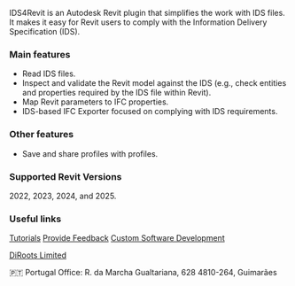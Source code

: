 

IDS4Revit is an Autodesk Revit plugin that simplifies the work with IDS files. It makes it easy for Revit users to comply with the Information Delivery Specification (IDS).

### Main features
- Read IDS files.
- Inspect and validate the Revit model against the IDS (e.g., check entities and properties required by the IDS file within Revit).
- Map Revit parameters to IFC properties.
- IDS-based IFC Exporter focused on complying with IDS requirements.

### Other features
- Save and share profiles with profiles.

### Supported Revit Versions
2022, 2023, 2024, and 2025.

### Useful links
[Tutorials](https://diroots.com/tutorials/?utm_source=DiRootsAppManager&utm_medium=App-Description&utm_campaign=IDS4Revit)
[Provide Feedback](https://diroots.com/contact-us/?utm_source=DiRootsAppManager&utm_medium=App-Description&utm_campaign=IDS4Revit)
[Custom Software Development](https://diroots.com/custom-software-development/?utm_source=DiRootsAppManager&utm_medium=App-Description&utm_campaign=IDS4Revit)

[DiRoots Limited](https://diroots.com/?utm_source=DiRootsAppManager&utm_medium=App-Description&utm_campaign=IDS4Revit) 

🇵🇹 Portugal Office:
R. da Marcha Gualtariana, 628
4810-264, Guimarães
